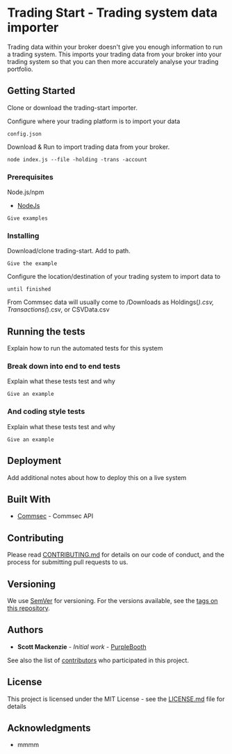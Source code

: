 # Trading Start - Trading system data importer

Trading data within your broker doesn't give you enough information to run a trading system.
This imports your trading data from your broker into your trading system so that you can then
more accurately analyse your trading portfolio.

## Getting Started

Clone or download the trading-start importer.

Configure where your trading platform is to import your data

```
config.json
```

Download & Run to import trading data from your broker.

```
node index.js --file -holding -trans -account
```

### Prerequisites

Node.js/npm
* [NodeJs](https://nodejs.org/en/download/)

```
Give examples
```

### Installing

Download/clone trading-start. Add to path.

```
Give the example
```

Configure the location/destination of your trading system to import data to

```
until finished
```
From Commsec data will usually come to /Downloads as Holdings(*).csv, Transactions(*).csv, or CSVData.csv

## Running the tests

Explain how to run the automated tests for this system

### Break down into end to end tests

Explain what these tests test and why

```
Give an example
```

### And coding style tests

Explain what these tests test and why

```
Give an example
```

## Deployment

Add additional notes about how to deploy this on a live system

## Built With

* [Commsec](https://github.com/Malvineous/commsecjs) - Commsec API

## Contributing

Please read [CONTRIBUTING.md](https://gist.github.com/PurpleBooth/b24679402957c63ec426) for details on our code of conduct, and the process for submitting pull requests to us.

## Versioning

We use [SemVer](http://semver.org/) for versioning. For the versions available, see the [tags on this repository](https://github.com/your/project/tags). 

## Authors

* **Scott Mackenzie** - *Initial work* - [PurpleBooth](https://github.com/smacken)

See also the list of [contributors](https://github.com/trading-start/contributors) who participated in this project.

## License

This project is licensed under the MIT License - see the [LICENSE.md](LICENSE.md) file for details

## Acknowledgments

* mmmm

